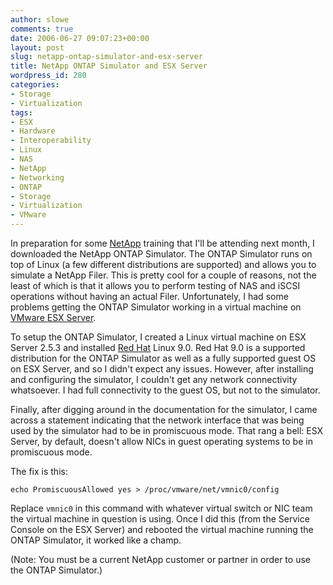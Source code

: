 ```yaml
---
author: slowe
comments: true
date: 2006-06-27 09:07:23+00:00
layout: post
slug: netapp-ontap-simulator-and-esx-server
title: NetApp ONTAP Simulator and ESX Server
wordpress_id: 280
categories:
- Storage
- Virtualization
tags:
- ESX
- Hardware
- Interoperability
- Linux
- NAS
- NetApp
- Networking
- ONTAP
- Storage
- Virtualization
- VMware
---
```


In preparation for some [NetApp](http://www.netapp.com/) training that I'll be attending next month, I downloaded the NetApp ONTAP Simulator. The ONTAP Simulator runs on top of Linux (a few different distributions are supported) and allows you to simulate a NetApp Filer. This is pretty cool for a couple of reasons, not the least of which is that it allows you to perform testing of NAS and iSCSI operations without having an actual Filer. Unfortunately, I had some problems getting the ONTAP Simulator working in a virtual machine on [VMware ESX Server](http://www.vmware.com/products/esx/).

To setup the ONTAP Simulator, I created a Linux virtual machine on ESX Server 2.5.3 and installed [Red Hat](http://www.redhat.com/) Linux 9.0. Red Hat 9.0 is a supported distribution for the ONTAP Simulator as well as a fully supported guest OS on ESX Server, and so I didn't expect any issues. However, after installing and configuring the simulator, I couldn't get any network connectivity whatsoever. I had full connectivity to the guest OS, but not to the simulator.

Finally, after digging around in the documentation for the simulator, I came across a statement indicating that the network interface that was being used by the simulator had to be in promiscuous mode. That rang a bell: ESX Server, by default, doesn't allow NICs in guest operating systems to be in promiscuous mode.

The fix is this:

	echo PromiscuousAllowed yes > /proc/vmware/net/vmnic0/config

Replace `vmnic0` in this command with whatever virtual switch or NIC team the virtual machine in question is using. Once I did this (from the Service Console on the ESX Server) and rebooted the virtual machine running the ONTAP Simulator, it worked like a champ.

(Note: You must be a current NetApp customer or partner in order to use the ONTAP Simulator.)
